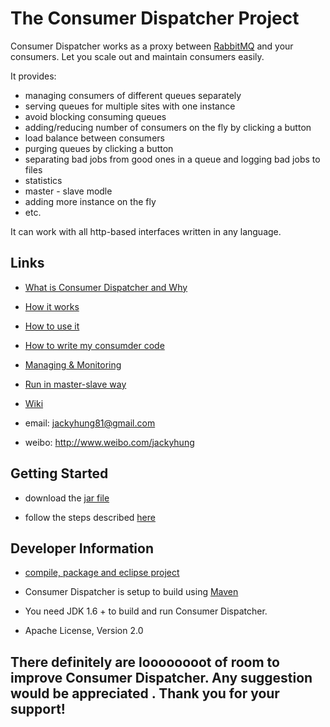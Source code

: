# The Consumer Dispatcher Project

Consumer Dispatcher works as a proxy between [RabbitMQ](http://www.rabbitmq.com/) and your consumers. Let you scale out and maintain consumers easily.

It provides:
- managing consumers of different queues separately
- serving queues for multiple sites with one instance
- avoid blocking consuming queues
- adding/reducing number of consumers on the fly by clicking a button
- load balance between consumers
- purging queues by clicking a button
- separating bad jobs from good ones in a queue and logging bad jobs to files
- statistics
- master - slave modle
- adding more instance on the fly
- etc.

It can work with all http-based interfaces written in any language. 

## Links

- [What is Consumer Dispatcher and Why](https://github.com/jackyhung/consumer-dispatcher/wiki/What-is-Consumer-Dispatcher-and-Why) 

- [How it works](https://github.com/jackyhung/consumer-dispatcher/wiki/How-it-works)

- [How to use it](https://github.com/jackyhung/consumer-dispatcher/wiki/How-to-use-it)

- [How to write my consumder code](https://github.com/jackyhung/consumer-dispatcher/wiki/How-to-write-my-Consumer-Code)

- [Managing & Monitoring](https://github.com/jackyhung/consumer-dispatcher/wiki/Managing-&-Monitoring)

- [Run in master-slave way](https://github.com/jackyhung/consumer-dispatcher/wiki/Run-in-master-slave-way)

- [Wiki](https://github.com/jackyhung/consumer-dispatcher/wiki)

- email: jackyhung81@gmail.com

- weibo: http://www.weibo.com/jackyhung


## Getting Started
 
- download the [jar file](https://raw.github.com/jackyhung/consumer-dispatcher/master/downloads/consumerdispatcher-0.1.1-jar-with-dependencies.jar) 

- follow the steps described [here](https://github.com/jackyhung/consumer-dispatcher/wiki/How-to-use-it#wiki-howtorun)

## Developer Information

- [compile, package and eclipse project](https://github.com/jackyhung/consumer-dispatcher/wiki/How-to-use-it#wiki-compile)

- Consumer Dispatcher is setup to build using [Maven](http://maven.apache.org/)

- You need JDK 1.6 + to build and run Consumer Dispatcher.

- Apache License, Version 2.0

## There definitely are loooooooot of room to improve Consumer Dispatcher. Any suggestion would be appreciated . Thank you for your support!